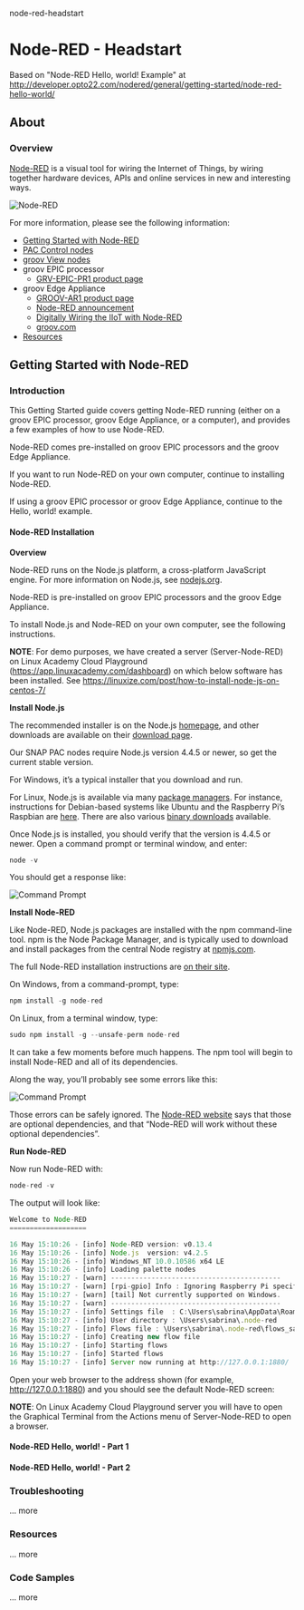 node-red-headstart
# Node-RED - Headstart

Based on "Node-RED Hello, world! Example" at http://developer.opto22.com/nodered/general/getting-started/node-red-hello-world/

## About

### Overview

[Node-RED](http://nodered.org/) is a visual tool for wiring the Internet of Things, by wiring together hardware devices, APIs and online services in new and interesting ways.

![Node-RED](http://developer.opto22.com/images/node-red-pac/node-red-pac-hardware.jpg)

For more information, please see the following information:

- [Getting Started with Node-RED](http://developer.opto22.com/nodered/general/getting-started)
- [PAC Control nodes](http://developer.opto22.com/nodered/pac)
- [groov View nodes](http://developer.opto22.com/nodered/groov)
- groov EPIC processor
  - [GRV-EPIC-PR1 product page](https://www.opto22.com/products/product-container/grv-epic-pr1)
- groov Edge Appliance
  - [GROOV-AR1 product page](https://www.opto22.com/products/groov-ar1-base)
  - [Node-RED announcement](http://blog.opto22.com/optoblog/optonews-iiot-tool-node-red-included-in-new-groov-admin-release)
  - [Digitally Wiring the IIoT with Node-RED](http://blog.opto22.com/optoblog/digitally-wiring-the-iiot-with-node-red)
  - [groov.com](https://groov.com/?__hstc=256016212.dfb3efe4cbcc920bfe85d2853b6262cb.1577022410153.1577022410153.1577022410153.1&__hssc=256016212.2.1577022410154&__hsfp=3201587947)
- [Resources](http://developer.opto22.com/nodered/resources)

## Getting Started with Node-RED

### Introduction

This Getting Started guide covers getting Node-RED running (either on a groov EPIC processor, groov Edge Appliance, or a computer), and provides a few examples of how to use Node-RED.

Node-RED comes pre-installed on groov EPIC processors and the groov Edge Appliance.

If you want to run Node-RED on your own computer, continue to installing Node-RED.

If using a groov EPIC processor or groov Edge Appliance, continue to the Hello, world! example.

#### Node-RED Installation

**Overview**

Node-RED runs on the Node.js platform, a cross-platform JavaScript engine. For more information on Node.js, see [nodejs.org](https://nodejs.org/).

Node-RED is pre-installed on groov EPIC processors and the groov Edge Appliance.

To install Node.js and Node-RED on your own computer, see the following instructions.

**NOTE**: For demo purposes, we have created a server (Server-Node-RED) on Linux Academy Cloud Playground (https://app.linuxacademy.com/dashboard) on which below software has been installed. See https://linuxize.com/post/how-to-install-node-js-on-centos-7/

**Install Node.js**

The recommended installer is on the Node.js [homepage](https://nodejs.org/), and other downloads are available on their [download page](https://nodejs.org/en/download/).

Our SNAP PAC nodes require Node.js version 4.4.5 or newer, so get the current stable version.

For Windows, it’s a typical installer that you download and run.

For Linux, Node.js is available via many [package managers](https://nodejs.org/en/download/package-manager/). For instance, instructions for Debian-based systems like Ubuntu and the Raspberry Pi’s Raspbian are [here](https://nodejs.org/en/download/package-manager/#debian-and-ubuntu-based-linux-distributions). There are also various [binary downloads](https://nodejs.org/en/download/) available.

Once Node.js is installed, you should verify that the version is 4.4.5 or newer. Open a command prompt or terminal window, and enter:

```javascript
node -v
```

You should get a response like:

![Command Prompt](http://developer.opto22.com/nodered/general/getting-started/images/nodejs-install-version.png)

**Install Node-RED**

Like Node-RED, Node.js packages are installed with the npm command-line tool. npm is the Node Package Manager, and is typically used to download and install packages from the central Node registry at [npmjs.com](https://npmjs.com/).

The full Node-RED installation instructions are [on their site](http://nodered.org/docs/getting-started/installation).

On Windows, from a command-prompt, type:
```javascript
npm install -g node-red
```

On Linux, from a terminal window, type:
```javascript
sudo npm install -g --unsafe-perm node-red
```

It can take a few moments before much happens. The npm tool will begin to install Node-RED and all of its dependencies.

Along the way, you’ll probably see some errors like this:

![Command Prompt](http://developer.opto22.com/nodered/general/getting-started/images/nodered-install-win.png)

Those errors can be safely ignored. The [Node-RED website](http://nodered.org/docs/getting-started/installation#install-node-red) says that those are optional dependencies, and that “Node-RED will work without these optional dependencies”.

**Run Node-RED**

Now run Node-RED with:

```javascript
node-red -v
```

The output will look like:

```javascript
Welcome to Node-RED
===================

16 May 15:10:26 - [info] Node-RED version: v0.13.4
16 May 15:10:26 - [info] Node.js  version: v4.2.5
16 May 15:10:26 - [info] Windows_NT 10.0.10586 x64 LE
16 May 15:10:26 - [info] Loading palette nodes
16 May 15:10:27 - [warn] ------------------------------------------
16 May 15:10:27 - [warn] [rpi-gpio] Info : Ignoring Raspberry Pi specific node
16 May 15:10:27 - [warn] [tail] Not currently supported on Windows.
16 May 15:10:27 - [warn] ------------------------------------------
16 May 15:10:27 - [info] Settings file  : C:\Users\sabrina\AppData\Roaming\npm\n
16 May 15:10:27 - [info] User directory : \Users\sabrina\.node-red
16 May 15:10:27 - [info] Flows file : \Users\sabrina\.node-red\flows_sabrina-W
16 May 15:10:27 - [info] Creating new flow file
16 May 15:10:27 - [info] Starting flows
16 May 15:10:27 - [info] Started flows
16 May 15:10:27 - [info] Server now running at http://127.0.0.1:1880/
```

Open your web browser to the address shown (for example, http://127.0.0.1:1880) and you should see the default Node-RED screen:

**NOTE**: On Linux Academy Cloud Playground server you will have to open the Graphical Terminal from the Actions menu of Server-Node-RED to open a browser.






#### Node-RED Hello, world! - Part 1

#### Node-RED Hello, world! - Part 2

### Troubleshooting

... more

### Resources

... more

### Code Samples

... more


